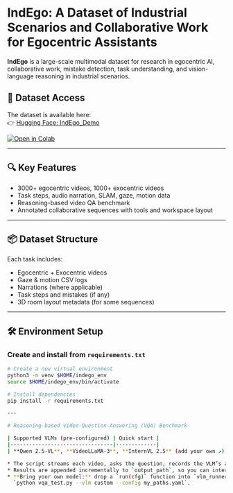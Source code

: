 # IndEgo: A Dataset of Industrial Scenarios and Collaborative Work for Egocentric Assistants

**IndEgo** is a large-scale multimodal dataset for research in egocentric AI, collaborative work, mistake detection, task understanding, and vision-language reasoning in industrial scenarios.

## 🔗 Dataset Access

The dataset is available here:  
👉 [Hugging Face: IndEgo_Demo](https://huggingface.co/datasets/vivek9chavan/IndEgo_Demo)

[![Open in Colab](https://colab.research.google.com/assets/colab-badge.svg)](https://colab.research.google.com/drive/1qCZnFQNRjBuy3vBlkMy7sMTcYkTNOzgg?usp=sharing)

---

## 🔍 Key Features
- 3000+ egocentric videos, 1000+ exocentric videos
- Task steps, audio narration, SLAM, gaze, motion data
- Reasoning-based video QA benchmark
- Annotated collaborative sequences with tools and workspace layout

---

## 📦 Dataset Structure
Each task includes:
- Egocentric + Exocentric videos
- Gaze & motion CSV logs
- Narrations (where applicable)
- Task steps and mistakes (if any)
- 3D room layout metadata (for some sequences)

---

## 🛠️ Environment Setup

### Create and install from `requirements.txt`
```bash
# Create a new virtual environment
python3 -m venv $HOME/indego_env
source $HOME/indego_env/bin/activate

# Install dependencies
pip install -r requirements.txt

---

# Reasoning-based Video-Question-Answering (VQA) Benchmark

| Supported VLMs (pre-configured) | Quick start |
|---------------------------------|-------------|
| **Qwen 2.5-VL**, **VideoLLaMA-3**, **InternVL 2.5** (add your own ↗︎) | ```bash  # install once  pip install -r requirements.txt  # copy & edit paths  cp config/paths_example.yaml my_paths.yaml  # choose a model  python vqa_test.py --vlm qwen_2_5    --config my_paths.yaml  python vqa_test.py --vlm videollama3 --config my_paths.yaml  python vqa_test.py --vlm internvl2   --config my_paths.yaml  ``` |

* The script streams each video, asks the question, records the VLM’s answer, and uses **Mistral-Large** to grade it (set `mistral_key` in `my_paths.yaml`).
* Results are appended incrementally to `output_path`, so you can interrupt and resume.
* **Bring your own model:** drop a `run(cfg)` function into `vlm_runners/your_model_runner.py`, then run  
  `python vqa_test.py --vlm custom --config my_paths.yaml`.
